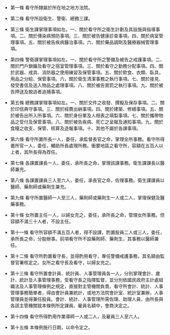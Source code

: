 * 第一條 看守所隸屬於所在地之地方法院。

* 第二條 看守所設衛生、警衛、總務三課。

* 第三條 衛生課掌理事項如左。一、關於看守所之衛生計劃及其設施與指導事項。二、關於傳染病預防事項。三、關於被告健康診查事項。四、關於病室管理事項。五、關於被告疾病醫治事項。六、關於藥品調劑及醫療器械管理事項。

* 第四條 警衛課掌理事項如左。一、關於看守所之警備及被告之戒護事項。二、關於門戶鎖鑰及看守之宿室管理事項。三、關於看守之勤務分配事項。四、關於武器、戒具、消防器之使用練習及保管事項。五、關於飲食、衣類、臥具，用品之分給、保管事項。六，關於衛生清潔事務之執行事項。七、關於接見、發受書信及送入物品之處理事項。八、關於被告賞罰之執行事項。九、關於被告押送及脫逃者追捕事項。

* 第五條 總務課掌理事項如左。一、關於文件之收發、撰擬及保存事項。二、關於印信典守事項。三、關於經費出納事項。四、關於建築、修繕事項。五、關於被告出所入所事項。六、關於身份單及人相表之填製事項。七、關於攜帶物品之受付及保管事項。八、關於被告疾病、死亡之呈報及通知事項。九、關於食糧之收支、保管、核算及造報事項。十、其他不屬於各課事項。

* 第六條 看守所置所長一人，委任，承監督長官之命，掌理全所事務。看守所得置所官一人，委任，輔助所長處理所務。衝要地區之看守所，容額在五百人以上者，其所長得為荐任。

* 第七條 各課置課長一人，委任，承所長之命，掌理該課事務。衛生課課長以醫師兼充。

* 第八條 各課置課員三人至六人，委任，承長官之命，佐理事務。衛生課課員以醫師、藥劑師或藥劑生兼充。

* 第九條 看守所置醫師一人至三人，藥劑師或藥劑生一人或二人，掌理保健及醫藥事務。

* 第十條 女所置主任一人，以婦女充之，委任，承所長之命，管理女所事務。但容額不滿三十人者，不設主任。

* 第十一條 看守所容額不滿五百人者，得不設課，酌置股員二人或三人，委任，承所長之命，分股辦事。前項看守所不設藥劑師、藥劑生，其事務以醫師兼任。

* 第十二條 看守所酌置看守長，並得酌用看守，專任警備戒護事務，其名額由監督官署核定之。女所之看守長及看守，以婦女充之。

* 第十三條 看守所置會計員、統計員、人事管理員各一人，分別掌理會計、歲計、統計及人事管理事務，受看守長之指揮監督，並分別依國民政府主計處組織法及人事管理條例之規定，直接對主管機關負責。看守所會計、統計、人事管理事務簡單者，得由會計員兼統計，或地方法院會計室、統計室兼辦，人事管理員並得兼任股員。會計、統計、人事管理所需佐理、助理人員，由所長與各該主管機關就本條例所定課員、雇員名額中，會商決定之。

* 第十四條 看守所得酌用作業導師一人或二人，及雇員三人至六人。

* 第十五條 本條例施行日期，以命令定之。

